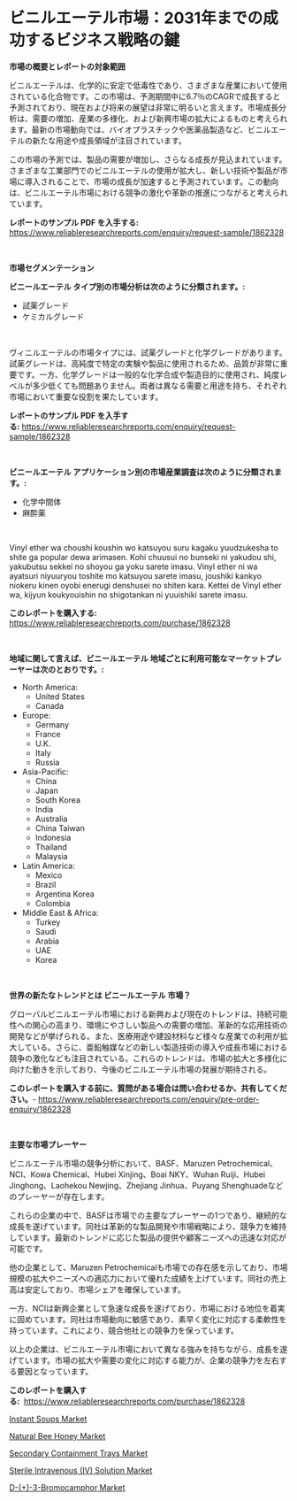 <p><h1>ビニルエーテル市場：2031年までの成功するビジネス戦略の鍵</h1></p><p><strong>市場の概要とレポートの対象範囲</strong></p>
<p><p>ビニルエーテルは、化学的に安定で低毒性であり、さまざまな産業において使用されている化合物です。この市場は、予測期間中に6.7％のCAGRで成長すると予測されており、現在および将来の展望は非常に明るいと言えます。市場成長分析は、需要の増加、産業の多様化、および新興市場の拡大によるものと考えられます。最新の市場動向では、バイオプラスチックや医薬品製造など、ビニルエーテルの新たな用途や成長領域が注目されています。</p><p>この市場の予測では、製品の需要が増加し、さらなる成長が見込まれています。さまざまな工業部門でのビニルエーテルの使用が拡大し、新しい技術や製品が市場に導入されることで、市場の成長が加速すると予測されています。この動向は、ビニルエーテル市場における競争の激化や革新の推進につながると考えられています。</p></p>
<p><strong>レポートのサンプル PDF を入手する:</strong> <a href="https://www.reliableresearchreports.com/enquiry/request-sample/1862328">https://www.reliableresearchreports.com/enquiry/request-sample/1862328</a></p>
<p>&nbsp;</p>
<p><strong>市場セグメンテーション</strong></p>
<p><strong>ビニールエーテル タイプ別の市場分析は次のように分類されます。:</strong></p>
<p><ul><li>試薬グレード</li><li>ケミカルグレード</li></ul></p>
<p>&nbsp;</p>
<p><p>ヴィニルエーテルの市場タイプには、試薬グレードと化学グレードがあります。試薬グレードは、高純度で特定の実験や製品に使用されるため、品質が非常に重要です。一方、化学グレードは一般的な化学合成や製造目的に使用され、純度レベルが多少低くても問題ありません。両者は異なる需要と用途を持ち、それぞれ市場において重要な役割を果たしています。</p></p>
<p><strong>レポートのサンプル PDF を入手する:</strong>&nbsp;<a href="https://www.reliableresearchreports.com/enquiry/request-sample/1862328">https://www.reliableresearchreports.com/enquiry/request-sample/1862328</a></p>
<p>&nbsp;</p>
<p><strong> ビニールエーテル アプリケーション別の市場産業調査は次のように分類されます。:</strong></p>
<p><ul><li>化学中間体</li><li>麻酔薬</li></ul></p>
<p>&nbsp;</p>
<p><p>Vinyl ether wa choushi koushin wo katsuyou suru kagaku yuudzukesha to shite ga popular dewa arimasen. Kohi chuusui no bunseki ni yakudou shi, yakubutsu sekkei no shoyou ga yoku sarete imasu. Vinyl ether ni wa ayatsuri niyuuryou toshite mo katsuyou sarete imasu, joushiki kankyo niokeru kinen oyobi enerugi denshusei no shiten kara. Kettei de Vinyl ether wa, kijyun koukyouishin no shigotankan ni yuuishiki sarete imasu.</p></p>
<p><strong>このレポートを購入する:</strong>&nbsp; <a href="https://www.reliableresearchreports.com/purchase/1862328">https://www.reliableresearchreports.com/purchase/1862328</a></p>
<p>&nbsp;</p>
<p><strong>地域に関して言えば、ビニールエーテル 地域ごとに利用可能なマーケットプレーヤーは次のとおりです。:</strong></p>
<p><ul>
    <li>
        North America:
        <ul>
            <li>United States</li>
            <li>Canada</li>
        </ul>
    </li>
    <li>
        Europe:
        <ul>
            <li>Germany</li>
            <li>France</li>
            <li>U.K.</li>
            <li>Italy</li>
            <li>Russia</li>
        </ul>
    </li>
    <li>
        Asia-Pacific:
        <ul>
            <li>China</li>
            <li>Japan</li>
            <li>South Korea</li>
            <li>India</li>
            <li>Australia</li>
            <li>China Taiwan</li>
            <li>Indonesia</li>
            <li>Thailand</li>
            <li>Malaysia</li>
        </ul>
    </li>
    <li>
        Latin America:
        <ul>
            <li>Mexico</li>
            <li>Brazil</li>
            <li>Argentina Korea</li>
            <li>Colombia</li>
        </ul>
    </li>
    <li>
        Middle East & Africa:
        <ul>
            <li>Turkey</li>
            <li>Saudi</li>
            <li>Arabia</li>
            <li>UAE</li>
            <li>Korea</li>
        </ul>
    </li>
    </ul></p>
<p>&nbsp;</p>
<p><strong>世界の新たなトレンドとは ビニールエーテル 市場？</strong></p>
<p><p>グローバルビニルエーテル市場における新興および現在のトレンドは、持続可能性への関心の高まり、環境にやさしい製品への需要の増加、革新的な応用技術の開発などが挙げられる。また、医療用途や建設材料など様々な産業での利用が拡大している。さらに、亜鉛触媒などの新しい製造技術の導入や成長市場における競争の激化なども注目されている。これらのトレンドは、市場の拡大と多様化に向けた動きを示しており、今後のビニルエーテル市場の発展が期待される。</p></p>
<p><strong>このレポートを購入する前に、質問がある場合は問い合わせるか、共有してください。</strong>- <a href="https://www.reliableresearchreports.com/enquiry/pre-order-enquiry/1862328">https://www.reliableresearchreports.com/enquiry/pre-order-enquiry/1862328</a></p>
<p>&nbsp;</p>
<p><strong>主要な市場プレーヤー</strong></p>
<p><p>ビニルエーテル市場の競争分析において、BASF、Maruzen Petrochemical、NCI、Kowa Chemical、Hubei Xinjing、Boai NKY、Wuhan Ruiji、Hubei Jinghong、Laohekou Newjing、Zhejiang Jinhua、Puyang Shenghuadeなどのプレーヤーが存在します。</p><p>これらの企業の中で、BASFは市場での主要なプレーヤーの1つであり、継続的な成長を遂げています。同社は革新的な製品開発や市場戦略により、競争力を維持しています。最新のトレンドに応じた製品の提供や顧客ニーズへの迅速な対応が可能です。</p><p>他の企業として、Maruzen Petrochemicalも市場での存在感を示しており、市場規模の拡大やニーズへの適応力において優れた成績を上げています。同社の売上高は安定しており、市場シェアを確保しています。</p><p>一方、NCIは新興企業として急速な成長を遂げており、市場における地位を着実に固めています。同社は市場動向に敏感であり、素早く変化に対応する柔軟性を持っています。これにより、競合他社との競争力を保っています。</p><p>以上の企業は、ビニルエーテル市場において異なる強みを持ちながら、成長を遂げています。市場の拡大や需要の変化に対応する能力が、企業の競争力を左右する要因となっています。</p></p>
<p><strong>このレポートを購入する:</strong>&nbsp;&nbsp;<a href="https://www.reliableresearchreports.com/purchase/1862328">https://www.reliableresearchreports.com/purchase/1862328</a></p>
<p><p><a href="https://view.publitas.com/reportprime-1/instant-soups-market-analysis-examines-its-scope-on-growth-opportunities-and-forecasted-trends-spanning-from-2024-to-2031/">Instant Soups Market</a></p><p><a href="https://view.publitas.com/reportprime-1/natural-bee-honey-market-share-market-new-trends-analysis-report-by-type-by-application-by-end-use-by-region-and-segment-forecasts-2024-2031/">Natural Bee Honey Market</a></p><p><a href="https://github.com/lbird53714/Market-Research-Report-List-3/blob/main/secondary-containment-trays-market.md">Secondary Containment Trays Market</a></p><p><a href="https://thundering-castanet-c65.notion.site/Sterile-Intravenous-IV-Solution-Market-Offers-Provide-Insightful-Data-for-the-Time-Period-from-202-3c7ca0db5c194b788e07ba9537779b0a">Sterile Intravenous (IV) Solution Market</a></p><p><a href="https://bubble-tree-ea4.notion.site/D-3-Bromocamphor-Market-Size-Market-Trends-and-Growth-Outlook-forecasted-for-period-from-2024--b38b1ab29c9a4fa79893fd5edc57c0d7">D-(+)-3-Bromocamphor Market</a></p></p>
